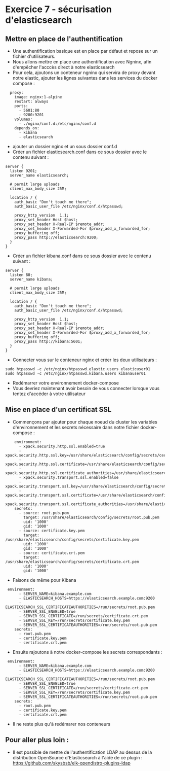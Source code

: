 # Exercice 7 - sécurisation d'elasticsearch


## Mettre en place de l'authentification

* Une authentification basique est en place par défaut et repose sur un fichier d'utilisateurs.
* Nous allons mettre en place une authentification avec Ngninx, afin d'empêcher l'acccès direct à notre elasticsearch
* Pour cela, ajoutons un conteneur ngninx qui servira de proxy devant notre elastic, ajouter les lignes suivantes dans les services du docker compose :
```
  proxy:
    image: nginx:1-alpine
    restart: always
    ports:
      - 5601:80
      - 9200:9201
    volumes:
      - ./nginx/conf.d:/etc/nginx/conf.d
    depends_on:
      - kibana
      - elasticsearch
```
* ajouter un dossier nginx et un sous dossier conf.d
* Créer un fichier elasticsearch.conf dans ce sous dossier avec le contenu suivant :
```
server {
  listen 9201;
  server_name elasticsearch;

  # permit large uploads
  client_max_body_size 25M;

  location / {
    auth_basic "Don't touch me there";
    auth_basic_user_file /etc/nginx/conf.d/htpasswd;

    proxy_http_version  1.1;
    proxy_set_header Host $host;
    proxy_set_header X-Real-IP $remote_addr;
    proxy_set_header X-Forwarded-For $proxy_add_x_forwarded_for;
    proxy_buffering off;
    proxy_pass http://elasticsearch:9200;
  }
}
```
* Créer un fichier kibana.conf dans ce sous dossier avec le contenu suivant :
```
server {
  listen 80;
  server_name kibana;
  
  # permit large uploads
  client_max_body_size 25M;

  location / {
    auth_basic "Don't touch me there";
    auth_basic_user_file /etc/nginx/conf.d/htpasswd;

    proxy_http_version  1.1;
    proxy_set_header Host $host;
    proxy_set_header X-Real-IP $remote_addr;
    proxy_set_header X-Forwarded-For $proxy_add_x_forwarded_for;
    proxy_buffering off;
    proxy_pass http://kibana:5601;
  }
}
```
* Connecter vous sur le conteneur nginx et créer les deux utilisateurs :
```
sudo htpasswd -c /etc/nginx/htpasswd.elastic.users elasticuser01
sudo htpasswd -c /etc/nginx/htpasswd.kibana.users kibanauser01
```
* Redémarrer votre environnement docker-compose 
* Vous devriez maintenant avoir besoin de vous connecter lorsque vous tentez d'accéder à votre utilisateur

## Mise en place d'un certificat SSL

* Commençons par ajouter pour chaque noeud du cluster les variables d'environnement et les secrets nécessaire dans notre fichier docker-compose :
```
    environment:
      - xpack.security.http.ssl.enabled=true
      - xpack.security.http.ssl.key=/usr/share/elasticsearch/config/secrets/certificate.key.pem
      - xpack.security.http.ssl.certificate=/usr/share/elasticsearch/config/secrets/certificate.crt.pem
      - xpack.security.http.ssl.certificate_authorities=/usr/share/elasticsearch/config/secrets/root.pub.pem
      - xpack.security.transport.ssl.enabled=false
      - xpack.security.transport.ssl.key=/usr/share/elasticsearch/config/secrets/certificate.key.pem
      - xpack.security.transport.ssl.certificate=/usr/share/elasticsearch/config/secrets/certificate.crt.pem
      - xpack.security.transport.ssl.certificate_authorities=/usr/share/elasticsearch/config/secrets/root.pub.pem
    secrets:
      - source: root.pub.pem
        target: /usr/share/elasticsearch/config/secrets/root.pub.pem
        uid: '1000'
        gid: '1000'
      - source: certificate.key.pem
        target: /usr/share/elasticsearch/config/secrets/certificate.key.pem
        uid: '1000'
        gid: '1000'
      - source: certificate.crt.pem
        target: /usr/share/elasticsearch/config/secrets/certificate.crt.pem
        uid: '1000'
        gid: '1000'
```
* Faisons de même pour Kibana
```
 environment:
      - SERVER_NAME=kibana.example.com
      - ELASTICSEARCH_HOSTS=https://elasticsearch.example.com:9200
      - ELASTICSEARCH_SSL_CERTIFICATEAUTHORITIES=/run/secrets/root.pub.pem
      - SERVER_SSL_ENABLED=true
      - SERVER_SSL_CERTIFICATE=/run/secrets/certificate.crt.pem
      - SERVER_SSL_KEY=/run/secrets/certificate.key.pem
      - SERVER_SSL_CERTIFICATEAUTHORITIES=/run/secrets/root.pub.pem
    secrets:
      - root.pub.pem
      - certificate.key.pem
      - certificate.crt.pem
```
* Ensuite rajoutons à notre docker-compose les secrets correspondants :
```
 environment:
      - SERVER_NAME=kibana.example.com
      - ELASTICSEARCH_HOSTS=https://elasticsearch.example.com:9200
      - ELASTICSEARCH_SSL_CERTIFICATEAUTHORITIES=/run/secrets/root.pub.pem
      - SERVER_SSL_ENABLED=true
      - SERVER_SSL_CERTIFICATE=/run/secrets/certificate.crt.pem
      - SERVER_SSL_KEY=/run/secrets/certificate.key.pem
      - SERVER_SSL_CERTIFICATEAUTHORITIES=/run/secrets/root.pub.pem
    secrets:
      - root.pub.pem
      - certificate.key.pem
      - certificate.crt.pem
```
* Il ne reste plus qu'à redémarer nos conteneurs 

## Pour aller plus loin :

* Il est possible de mettre de l'authentification LDAP au dessus de la distribution OpenSource d'Elasticsearch à l'aide de ce plugin : https://github.com/skysbsb/elk-opendistro-plugins-ldap 